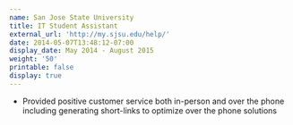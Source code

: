```yaml
---
name: San Jose State University
title: IT Student Assistant
external_url: 'http://my.sjsu.edu/help/'
date: 2014-05-07T13:48:12-07:00
display_date: May 2014 - August 2015
weight: '50'
printable: false
display: true
---
```

* Provided positive customer service both in-person and over the phone including generating short-links to optimize over the phone solutions
